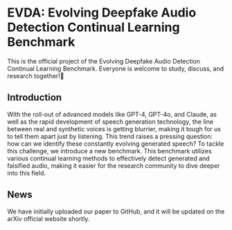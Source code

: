# EVDA: Evolving Deepfake Audio Detection Continual Learning Benchmark
This is the official project of the Evolving Deepfake Audio Detection Continual Learning Benchmark. Everyone is welcome to study, discuss, and research together!:partying_face:

## Introduction
With the roll-out of advanced models like GPT-4, GPT-4o, and Claude, as well as the rapid development of speech generation technology, the line between real and synthetic voices is getting blurrier, making it tough for us to tell them apart just by listening. This trend raises a pressing question: how can we identify these constantly evolving generated speech? To tackle this challenge, we introduce a new benchmark. This benchmark utilizes various continual learning methods to effectively detect generated and falsified audio, making it easier for the research community to dive deeper into this field.
## News
We have initially uploaded our paper to GitHub, and it will be updated on the arXiv official website shortly.
